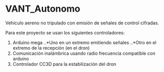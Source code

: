 # VANT_Autonomo
Vehículo aereno no tripulado con emisión de señales de control cifradas.

Para este proyecto se usan los siguientes controladores:
1. Arduino mega
..*Uno en un extremo emitiendo señales
..*Otro en el extremo de la recepción (en el dron)
2. Comunicación inalámbrica usando radio frecuencia compatible con arduino
3. Controlador CC3D para la estabilización del dron
